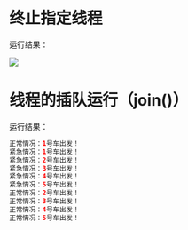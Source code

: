 # 终止指定线程

运行结果：

<img src="http://image.renkaigis.com/keepcoding/2017110401.png">

# 线程的插队运行（join()）

运行结果：

```java
正常情况：1号车出发！
紧急情况：1号车出发！
紧急情况：2号车出发！
紧急情况：3号车出发！
紧急情况：4号车出发！
紧急情况：5号车出发！
正常情况：2号车出发！
正常情况：3号车出发！
正常情况：4号车出发！
正常情况：5号车出发！
```

